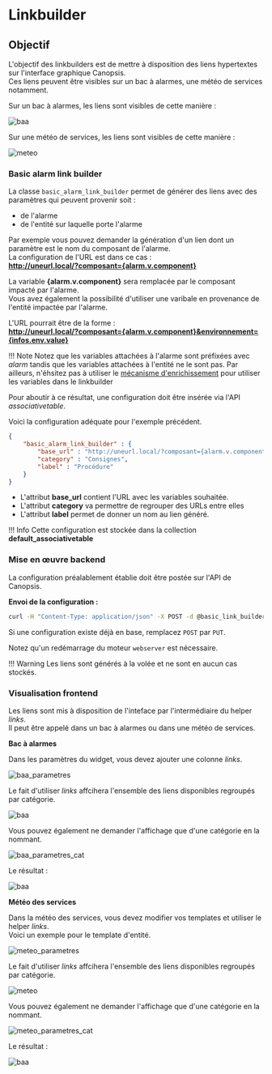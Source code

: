 # Linkbuilder

## Objectif

L'objectif des linkbuilders est de mettre à disposition des liens hypertextes sur l'interface graphique Canopsis.  
Ces liens peuvent être visibles sur un bac à alarmes, une météo de services notamment.

Sur un bac à alarmes, les liens sont visibles de cette manière :

![baa](img/baa.png)

Sur une météo de services, les liens sont visibles de cette manière :

![meteo](img/meteo.png)


### Basic alarm link builder

La classe `basic_alarm_link_builder` permet de générer des liens avec des paramètres qui peuvent provenir soit :

* de l'alarme
* de l'entité sur laquelle porte l'alarme

Par exemple vous pouvez demander la génération d'un lien dont un paramètre est le nom du composant de l'alarme.  
La configuration de l'URL est dans ce cas :  
**http://uneurl.local/?composant={alarm.v.component}**

La variable **{alarm.v.component}** sera remplacée par le composant impacté par l'alarme.  
Vous avez également la possibilité d'utiliser une varibale en provenance de l'entité impactée par l'alarme.  

L'URL pourrait être de la forme :  
**http://uneurl.local/?composant={alarm.v.component}&environnement={infos.env.value}**

!!! Note
    Notez que les variables attachées à l'alarme sont préfixées avec *alarm* tandis que les variables attachées à l'entité ne le sont pas.
    Par ailleurs, n'éhsitez pas à utiliser le [mécanisme d'enrichissement](../event-filter/) pour utiliser les variables dans le linkbuilder

Pour aboutir à ce résultat, une configuration doit être insérée via l'API *associativetable*.

Voici la configuration adéquate pour l'exemple précédent.

```json
{
    "basic_alarm_link_builder" : {
        "base_url" : "http://uneurl.local/?composant={alarm.v.component}&environnement={infos.env.value}",
        "category" : "Consignes",
        "label" : "Procédure"
    }
}
```

* L'attribut **base_url** contient l'URL avec les variables souhaitée.  
* L'attribut **category** va permettre de regrouper des URLs entre elles
* L'attribut **label** permet de donner un nom au lien généré.

!!! Info
    Cette configuration est stockée dans la collection **default_associativetable**

### Mise en œuvre backend

La configuration préalablement établie doit être postée sur l'API de Canopsis.

**Envoi de la configuration :**

```sh
curl -H "Content-Type: application/json" -X POST -d @basic_link_builder.json http://user:mdp@IP_Canopsis:Port_Canopsis/api/v2/associativetable/link_builders_settings
```

Si une configuration existe déjà en base, remplacez `POST` par `PUT`.

Notez qu'un redémarrage du moteur `webserver` est nécessaire.

!!! Warning
    Les liens sont générés à la volée et ne sont en aucun cas stockés. 

### Visualisation frontend

Les liens sont mis à disposition de l'inteface par l'intermédiaire du helper *links*.  
Il peut être appelé dans un bac à alarmes ou dans une météo de services.  


**Bac à alarmes**

Dans les paramètres du widget, vous devez ajouter une colonne *links*.  

![baa_parametres](img/baa_parametres.png)

Le fait d'utiliser *links* affcihera l'ensemble des liens disponibles regroupés par catégorie.  

![baa](img/baa.png)

Vous pouvez également ne demander l'affichage que d'une catégorie en la nommant.  

![baa_parametres_cat](img/baa_parametres_cat.png)

Le résultat :

![baa](img/baa_cat.png)

**Météo des services**

Dans la météo des services, vous devez modifier vos templates et utiliser le helper *links*.  
Voici un exemple pour le template d'entité.  

![meteo_parametres](img/meteo_parametres.png)

Le fait d'utiliser *links* affcihera l'ensemble des liens disponibles regroupés par catégorie.  

![meteo](img/meteo.png)

Vous pouvez également ne demander l'affichage que d'une catégorie en la nommant.  

![meteo_parametres_cat](img/meteo_parametres_cat.png)

Le résultat :

![baa](img/meteo_cat.png)


